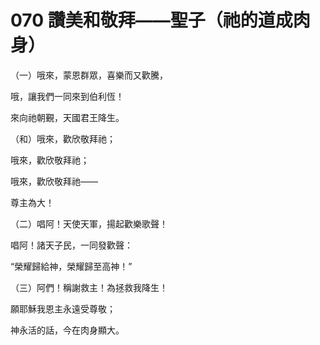 # 070 讚美和敬拜——聖子（祂的道成肉身）

（一）哦來，蒙恩群眾，喜樂而又歡騰，

哦，讓我們一同來到伯利恆！

來向祂朝覲，天國君王降生。

（和）哦來，歡欣敬拜祂；

哦來，歡欣敬拜祂；

哦來，歡欣敬拜祂——

尊主為大！

（二）唱阿！天使天軍，揚起歡樂歌聲！

唱阿！諸天子民，一同發歡聲：

“榮耀歸給神，榮耀歸至高神！”

（三）阿們！稱謝救主！為拯救我降生！

願耶穌我恩主永遠受尊敬；

神永活的話，今在肉身顯大。


